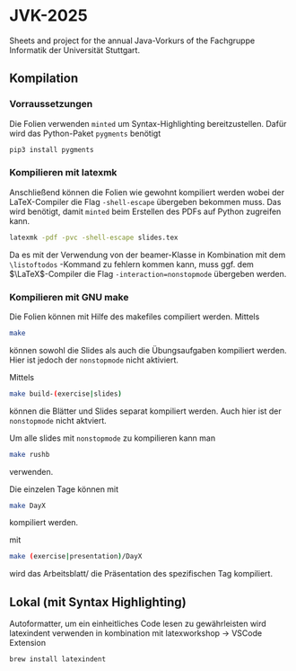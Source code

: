 # JVK-2025
Sheets and project for the annual Java-Vorkurs of the Fachgruppe Informatik der Universität Stuttgart.

## Kompilation 

### Vorraussetzungen 
Die Folien verwenden `minted` um Syntax-Highlighting bereitzustellen.
Dafür wird das Python-Paket `pygments` benötigt

```bash
pip3 install pygments
```
### Kompilieren mit latexmk
Anschließend können die Folien wie gewohnt kompiliert werden wobei der LaTeX-Compiler die Flag `-shell-escape` übergeben bekommen muss.
Das wird benötigt, damit `minted` beim Erstellen des PDFs auf Python zugreifen kann.

```bash
latexmk -pdf -pvc -shell-escape slides.tex
```

Da es mit der Verwendung von der beamer-Klasse in Kombination mit dem `\listoftodos` -Kommand zu fehlern kommen kann, muss ggf. dem $\LaTeX$-Compiler die Flag `-interaction=nonstopmode` übergeben werden.

### Kompilieren mit GNU make
Die Folien können mit Hilfe des makefiles compiliert werden. 
Mittels 

```bash
make 
```
können sowohl die Slides als auch die Übungsaufgaben kompiliert werden. 
Hier ist jedoch der `nonstopmode` nicht aktiviert. 


Mittels 
```bash
make build-(exercise|slides)
```
können die Blätter und Slides separat kompiliert werden. 
Auch hier ist der `nonstopmode` nicht aktviert. 

Um alle slides mit `nonstopmode` zu kompilieren kann man 
```bash
make rushb 
```
verwenden.

Die einzelen Tage können mit 
```bash
make DayX 
```
kompiliert werden. 

mit 
```bash
make (exercise|presentation)/DayX 
``` 
wird das Arbeitsblatt/ die Präsentation des spezifischen Tag kompiliert.
## Lokal (mit Syntax Highlighting)



Autoformatter, um ein einheitliches Code lesen zu gewährleisten wird latexindent verwenden in kombination mit latexworkshop -> VSCode Extension
```bash
brew install latexindent
```

